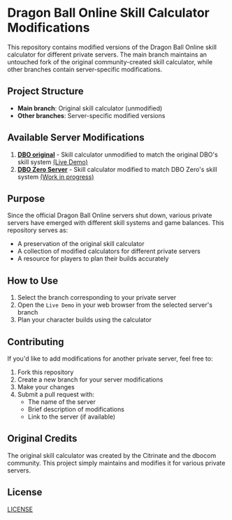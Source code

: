# Dragon Ball Online Skill Calculator Modifications

This repository contains modified versions of the Dragon Ball Online skill calculator for different private servers. The main branch maintains an untouched fork of the original community-created skill calculator, while other branches contain server-specific modifications.

## Project Structure

- **Main branch**: Original skill calculator (unmodified)
- **Other branches**: Server-specific modified versions

## Available Server Modifications

1. **[DBO original](https://github.com/Citrinate/dboSkillCalculator)** - Skill calculator unmodified to match the original DBO's skill system [(Live Demo)](https://citrinate.github.io/dboSkillCalculator/)
2. **[DBO Zero Server](https://github.com/tiago-ga/DboZeroSkillCalculator/tree/DboZero)** - Skill calculator modified to match DBO Zero's skill system [(Work in progress)](https://dbozeroskillcalculator.onrender.com/)

## Purpose

Since the official Dragon Ball Online servers shut down, various private servers have emerged with different skill systems and game balances. This repository serves as:

- A preservation of the original skill calculator
- A collection of modified calculators for different private servers
- A resource for players to plan their builds accurately

## How to Use

1. Select the branch corresponding to your private server
2. Open the `Live Demo` in your web browser from the selected server's branch
3. Plan your character builds using the calculator

## Contributing

If you'd like to add modifications for another private server, feel free to:

1. Fork this repository
2. Create a new branch for your server modifications
3. Make your changes
4. Submit a pull request with:
   - The name of the server
   - Brief description of modifications
   - Link to the server (if available)

## Original Credits

The original skill calculator was created by the Citrinate and the dbocom community. This project simply maintains and modifies it for various private servers.

## License

[LICENSE](https://github.com/tiago-ga/DboZeroSkillCalculator/blob/DboZero/LICENSE)
